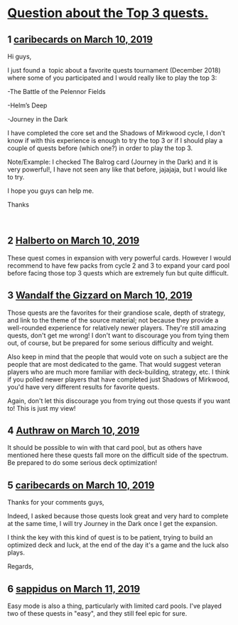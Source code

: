# [Question about the Top 3 quests.](https://community.fantasyflightgames.com/topic/291981-question-about-the-top-3-quests/)

## 1 [caribecards on March 10, 2019](https://community.fantasyflightgames.com/topic/291981-question-about-the-top-3-quests/?do=findComment&comment=3644199)

Hi guys,

I just found a  topic about a favorite quests tournament (December 2018) where some of you participated and I would really like to play the top 3:

-The Battle of the Pelennor Fields

-Helm’s Deep

-Journey in the Dark

I have completed the core set and the Shadows of Mirkwood cycle, I don't know if with this experience is enough to try the top 3 or if I should play a couple of quests before (which one?) in order to play the top 3.

Note/Example: I checked The Balrog card (Journey in the Dark) and it is  very powerful!, I have not seen any like that before, jajajaja, but I would like to try.

I hope you guys can help me.

Thanks 

 

## 2 [Halberto on March 10, 2019](https://community.fantasyflightgames.com/topic/291981-question-about-the-top-3-quests/?do=findComment&comment=3644213)

These quest comes in expansion with very powerful cards. However I would recommend to have few packs from cycle 2 and 3 to expand your card pool before facing those top 3 quests which are extremely fun but quite difficult. 

## 3 [Wandalf the Gizzard on March 10, 2019](https://community.fantasyflightgames.com/topic/291981-question-about-the-top-3-quests/?do=findComment&comment=3644424)

Those quests are the favorites for their grandiose scale, depth of strategy, and link to the theme of the source material; not because they provide a well-rounded experience for relatively newer players. They're still amazing quests, don't get me wrong! I don't want to discourage you from tying them out, of course, but be prepared for some serious difficulty and weight.

Also keep in mind that the people that would vote on such a subject are the people that are most dedicated to the game. That would suggest veteran players who are much more familiar with deck-building, strategy, etc. I think if you polled newer players that have completed just Shadows of Mirkwood, you'd have very different results for favorite quests.

Again, don't let this discourage you from trying out those quests if you want to! This is just my view!

## 4 [Authraw on March 10, 2019](https://community.fantasyflightgames.com/topic/291981-question-about-the-top-3-quests/?do=findComment&comment=3644467)

It should be possible to win with that card pool, but as others have mentioned here these quests fall more on the difficult side of the spectrum. Be prepared to do some serious deck optimization!

## 5 [caribecards on March 10, 2019](https://community.fantasyflightgames.com/topic/291981-question-about-the-top-3-quests/?do=findComment&comment=3644535)

Thanks for your comments guys,

Indeed, I asked because those quests look great and very hard to complete at the same time, I will try Journey in the Dark once I get the expansion.

I think the key with this kind of quest is to be patient, trying to build an optimized deck and luck, at the end of the day it's a game and the luck also plays.

Regards,

## 6 [sappidus on March 11, 2019](https://community.fantasyflightgames.com/topic/291981-question-about-the-top-3-quests/?do=findComment&comment=3645136)

Easy mode is also a thing, particularly with limited card pools. I've played two of these quests in "easy", and they still feel epic for sure.

